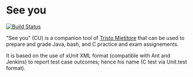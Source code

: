 See you
=======

[![Build Status](https://travis-ci.org/mapio/see-you.png?branch=master)](https://travis-ci.org/mapio/see-you)

"See you" (CU) is a companion tool of [Tristo Mietitore](https://github.com/mapio/tristo-mietitore)
that can be used to prepare and grade Java, bash, and C practice and exam assignements.

It is based on the use of xUnit XML format (compatible with Ant and Jenkins)
to report test case outcomes; hence his name (C test via Unit.test format).
